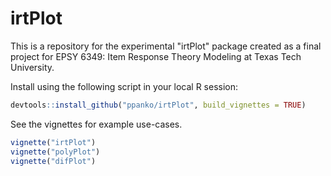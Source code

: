 # irtPlot
This is a repository for the experimental "irtPlot" package created as a final project for EPSY 6349: Item Response Theory Modeling at Texas Tech University. 

Install using the following script in your local R session: 

```R
devtools::install_github("ppanko/irtPlot", build_vignettes = TRUE)
```

See the vignettes for example use-cases. 

```R
vignette("irtPlot")
vignette("polyPlot")
vignette("difPlot")
```
